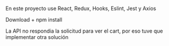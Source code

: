En este proyecto use React, Redux, Hooks, Eslint, Jest y Axios

Download + npm install

La API no respondia la solicitud para ver el cart, por eso tuve que implementar otra solución
